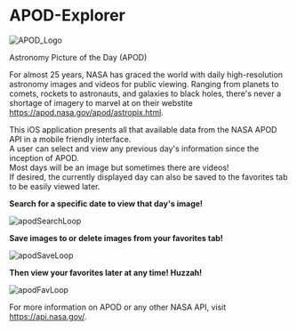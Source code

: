 # APOD-Explorer 

![APOD_Logo](https://user-images.githubusercontent.com/21090832/93286964-3d5a5100-f78d-11ea-9c94-161319a79b0d.png)  

Astronomy Picture of the Day (APOD)

For almost 25 years, NASA has graced the world with daily high-resolution astronomy images and videos for public viewing. Ranging from planets to comets, rockets to astronauts, and galaxies to black holes, there's never a shortage of imagery to marvel at on their webstite https://apod.nasa.gov/apod/astropix.html.

This iOS application presents all that available data from the NASA APOD API in a mobile friendly interface.  
A user can select and view any previous day's information since the inception of APOD.  
Most days will be an image but sometimes there are videos!   
If desired, the currently displayed day can also be saved to the favorites tab to be easily viewed later.  


**Search for a specific date to view that day's image!**

![apodSearchLoop](https://user-images.githubusercontent.com/21090832/101273392-cc9e5180-3749-11eb-8400-9c79db4d013d.gif)


**Save images to or delete images from your favorites tab!**

![apodSaveLoop](https://user-images.githubusercontent.com/21090832/101273352-5d286200-3749-11eb-9c63-24b509a02701.gif)


**Then view your favorites later at any time! Huzzah!**

![apodFavLoop](https://user-images.githubusercontent.com/21090832/101273295-c491e200-3748-11eb-8ecd-b75f5cb554bb.gif)


For more information on APOD or any other NASA API, visit https://api.nasa.gov/.
